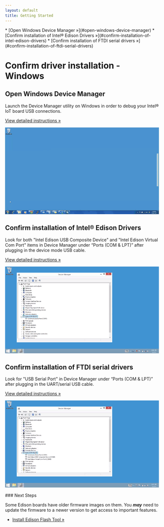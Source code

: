 ```yaml
---
layout: default
title: Getting Started
---
```


<div id="toc" markdown="1">
* [Open Windows Device Manager »](#open-windows-device-manager)
* [Confirm installation of Intel® Edison Drivers »](#confirm-installation-of-intel-edison-drivers)
* [Confirm installation of FTDI serial drivers »](#confirm-installation-of-ftdi-serial-drivers)
</div>

# Confirm driver installation - Windows 

<!-- <div class="related-videos" class="callout video">
* [Intel Edison: Set Up Your Computer Manually - Windows (preview video)](https://drive.google.com/open?id=0B6gHgawzKtxCbUxicmpBc2JZSmM&authuser=0)
* [Intel Edison: Set Up Your Computer - Windows Integrated Installer (preview video)](https://drive.google.com/open?id=0B6gHgawzKtxCejNuYjc3a216X3M&authuser=0)
</div> -->

## Open Windows Device Manager

<div class="tldr" markdown="1">
Launch the Device Manager utility on Windows in order to debug your Intel® IoT board USB connections. 

[View detailed instructions »](details-open_device_manager.html)
</div>

[![Animated gif: opening Windows Device Manager using the Start menu](images/open_device_manager-animated.gif)](details-open_device_manager.html)


## Confirm installation of Intel® Edison Drivers

<div class="tldr" markdown="1">
Look for both "Intel Edison USB Composite Device" and "Intel Edison Virtual Com Port" items in Device Manager under “Ports (COM & LPT)” after plugging in the device mode USB cable. 

[View detailed instructions »](details-confirm_edison_drivers.html)
</div>

[![Animated gif: confirming the installation of Intel Edison drivers](images/confirm_edison_drivers-animated.gif)](details-confirm_edison_drivers.html)


## Confirm installation of FTDI serial drivers

<div class="tldr" markdown="1">
Look for "USB Serial Port" in Device Manager under “Ports (COM & LPT)” after plugging in the UART/serial USB cable. 

[View detailed instructions »](details-confirm_ftdi_cdm_drivers.html)
</div>

[![Animated gif: confirming the installation of FTDI CDM drivers](images/confirm_ftdi_cdm_drivers-animated.gif)](details-confirm_ftdi_cdm_drivers.html)


<div id="next-steps" class="note" markdown="1">
### Next Steps

Some Edison boards have older firmware images on them. You **_may_** need to update the firmware to a newer version to get access to important features.

* [Install Edison Flash Tool »](../../flash_firmware/windows_install.html)
</div>
